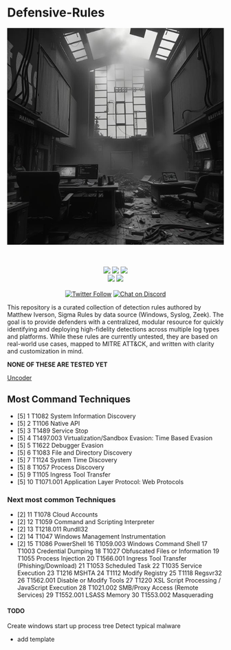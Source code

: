 # Defensive-Rules

<p align="center">
  <img src="https://github.com/Infinit3i/Defensive-Rules/blob/4b512a47b36fd47ab62d20a30582fd2f5c090aef/Assets/Images/detections_cover_image.jpeg?raw=true" alt="Detections Cover" />
</p>

<p align="center">
  <br><br>
    <a title="Hits" target="_blank" href="https://github.com/infinit3i/Defensive-Rules"><img src="https://hits.b3log.org/infinit3i/Defensive-Rules.svg"></a>
    <a href="https://github.com/infinit3i/Defensive-Rules/releases"><img src="https://img.shields.io/github/downloads/infinit3i/Defensive-Rules/total.svg"></a>
    <a title="GitHub Pull Requests" target="_blank" href="https://github.com/infinit3i/Defensive-Rules/pulls"><img src="https://img.shields.io/github/issues-pr-closed/infinit3i/Defensive-Rules.svg?style=flat-square&color=FF9966"></a>
  <br>
    <a title="GitHub Commits" target="_blank" href="https://github.com/infinit3i/Defensive-Rules/commits/master"><img src="https://img.shields.io/github/commit-activity/m/infinit3i/Defensive-Rules.svg?style=flat-square"></a>
    <a title="Last Commit" target="_blank" href="https://github.com/infinit3i/Defensive-Rules/commits/master"><img src="https://img.shields.io/github/last-commit/infinit3i/Defensive-Rules.svg?style=flat-square&color=FF9900"></a>
  <br><br>
    <a title="Twitter" target="_blank" href="https://x.com/infinit3i"><img alt="Twitter Follow" src="https://img.shields.io/twitter/follow/b3logos?label=Follow&style=social"></a>
    <a title="Discord" target="_blank" href="https://discord.gg/rzSTrk39yE"><img alt="Chat on Discord" src="https://img.shields.io/discord/805844406920806440?label=Discord&logo=Discord&style=social"></a>
</p>


This repository is a curated collection of detection rules authored by Matthew Iverson, Sigma Rules by data source (Windows, Syslog, Zeek). The goal is to provide defenders with a centralized, modular resource for quickly identifying and deploying high-fidelity detections across multiple log types and platforms. While these rules are currently untested, they are based on real-world use cases, mapped to MITRE ATT&CK, and written with clarity and customization in mind.

**NONE OF THESE ARE TESTED YET**

[Uncoder](https://uncoder.io/)


## Most Command Techniques
- [5] 1	T1082	System Information Discovery
- [5] 2	T1106	Native API
- [5] 3	T1489	Service Stop
- [5] 4	T1497.003	Virtualization/Sandbox Evasion: Time Based Evasion
- [5] 5	T1622	Debugger Evasion
- [5] 6	T1083	File and Directory Discovery
- [5] 7	T1124	System Time Discovery
- [5] 8	T1057	Process Discovery
- [5] 9	T1105	Ingress Tool Transfer
- [5] 10	T1071.001	Application Layer Protocol: Web Protocols

### Next most common Techniques
- [2] 11	T1078	Cloud Accounts
- [2] 12	T1059	Command and Scripting Interpreter
- [2] 13	T1218.011	Rundll32
- [2] 14	T1047	Windows Management Instrumentation
- [2] 15	T1086	PowerShell
16	T1059.003	Windows Command Shell
17	T1003	Credential Dumping
18	T1027	Obfuscated Files or Information
19	T1055	Process Injection
20	T1566.001	Ingress Tool Transfer (Phishing/Download)
21	T1053	Scheduled Task
22	T1035	Service Execution
23	T1216	MSHTA
24	T1112	Modify Registry
25	T1118	Regsvr32
26	T1562.001	Disable or Modify Tools
27	T1220	XSL Script Processing / JavaScript Execution
28	T1021.002	SMB/Proxy Access (Remote Services)
29	T1552.001	LSASS Memory
30	T1553.002	Masquerading









#### TODO




Create windows start up process tree
Detect typical malware
- add template